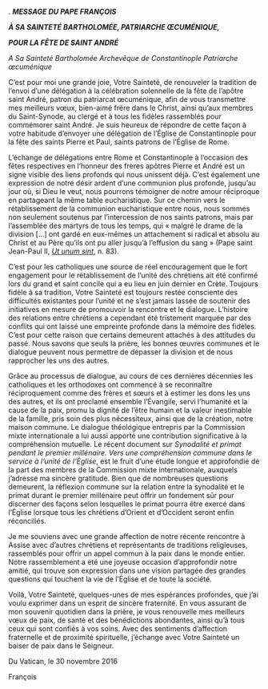 . ***MESSAGE DU PAPE FRANÇOIS***

***À SA SAINTETÉ BARTHOLOMÉE, PATRIARCHE ŒCUMÉNIQUE,***

***POUR LA FÊTE DE SAINT ANDRÉ***

*A Sa Sainteté Bartholomée Archevêque de Constantinople Patriarche œcuménique*

C’est pour moi une grande joie, Votre Sainteté, de renouveler la tradition de l’envoi d’une délégation à la célébration solennelle de la fête de l’apôtre saint André, patron du patriarcat œcuménique, afin de vous transmettre mes meilleurs vœux, bien-aimé frère dans le Christ, ainsi qu’aux membres du Saint-Synode, au clergé et à tous les fidèles rassemblés pour commémorer saint André. Je suis heureux de répondre de cette façon à votre habitude d’envoyer une délégation de l’Église de Constantinople pour la fête des saints Pierre et Paul, saints patrons de l’Église de Rome.

L’échange de délégations entre Rome et Constantinople à l’occasion des fêtes respectives en l’honneur des frères apôtres Pierre et André est un signe visible des liens profonds qui nous unissent déjà. C’est également une expression de notre désir ardent d’une communion plus profonde, jusqu’au jour où, si Dieu le veut, nous pourrons témoigner de notre amour réciproque en partageant la même table eucharistique. Sur ce chemin vers le rétablissement de la communion eucharistique entre nous, nous sommes non seulement soutenus par l’intercession de nos saints patrons, mais par l’assemblée des martyrs de tous les temps, qui « malgré le drame de la division \[…\] ont gardé en eux-mêmes un attachement si radical et absolu au Christ et au Père qu’ils ont pu aller jusqu’à l’effusion du sang » (Pape saint Jean-Paul II, *[Ut unum sint](/content/john-paul-ii/fr/encyclicals/documents/hf_jp-ii_enc_25051995_ut-unum-sint.html)*, n. 83).

C’est pour les catholiques une source de réel encouragement que le fort engagement pour le rétablissement de l’unité des chrétiens ait été confirmé lors du grand et saint concile qui a eu lieu en juin dernier en Crète. Toujours fidèle à sa tradition, Votre Sainteté est toujours restée consciente des difficultés existantes pour l’unité et ne s’est jamais lassée de soutenir des initiatives en mesure de promouvoir la rencontre et le dialogue. L’histoire des relations entre chrétiens a cependant été tristement marquée par des conflits qui ont laissé une empreinte profonde dans la mémoire des fidèles. C’est pour cette raison que certains demeurent attachés à des attitudes du passé. Nous savons que seuls la prière, les bonnes œuvres communes et le dialogue peuvent nous permettre de dépasser la division et de nous rapprocher les uns des autres.

Grâce au processus de dialogue, au cours de ces dernières décennies les catholiques et les orthodoxes ont commencé à se reconnaître réciproquement comme des frères et sœurs et à estimer les dons les uns des autres, et ils ont proclamé ensemble l’Évangile, servi l’humanité et la cause de la paix, promu la dignité de l’être humain et la valeur inestimable de la famille, pris soin des plus nécessiteux, ainsi que de la création, notre maison commune. Le dialogue théologique entrepris par la Commission mixte internationale a lui aussi apporté une contribution significative à la compréhension mutuelle. Le récent document sur *Synodalité et primat pendant le premier millénaire. Vers une compréhension commune dans le service à l’unité de l’Église*, est le fruit d’une étude longue et approfondie de la part des membres de la Commission mixte internationale, auxquels j’adresse ma sincère gratitude. Bien que de nombreuses questions demeurent, la réflexion commune sur la relation entre la synodalité et le primat durant le premier millénaire peut offrir un fondement sûr pour discerner des façons selon lesquelles le primat pourra être exercé dans l’Église lorsque tous les chrétiens d’Orient et d’Occident seront enfin réconciliés.

Je me souviens avec une grande affection de notre récente rencontre à Assise avec d’autres chrétiens et représentants de traditions religieuses, rassemblés pour offrir un appel commun à la paix dans le monde entier. Notre rassemblement a été une joyeuse occasion d’approfondir notre amitié, qui trouve son expression dans une vision partagée des grandes questions qui touchent la vie de l’Église et de toute la société.

Voilà, Votre Sainteté, quelques-unes de mes espérances profondes, que j’ai voulu exprimer dans un esprit de sincère fraternité. En vous assurant de mon souvenir quotidien dans la prière, je vous renouvelle mes meilleurs vœux de paix, de santé et des bénédictions abondantes, ainsi qu’à tous ceux qui sont confiés à vos soins. Avec des sentiments d’affection fraternelle et de proximité spirituelle, j’échange avec Votre Sainteté un baiser de paix dans le Seigneur.

Du Vatican, le 30 novembre 2016

François